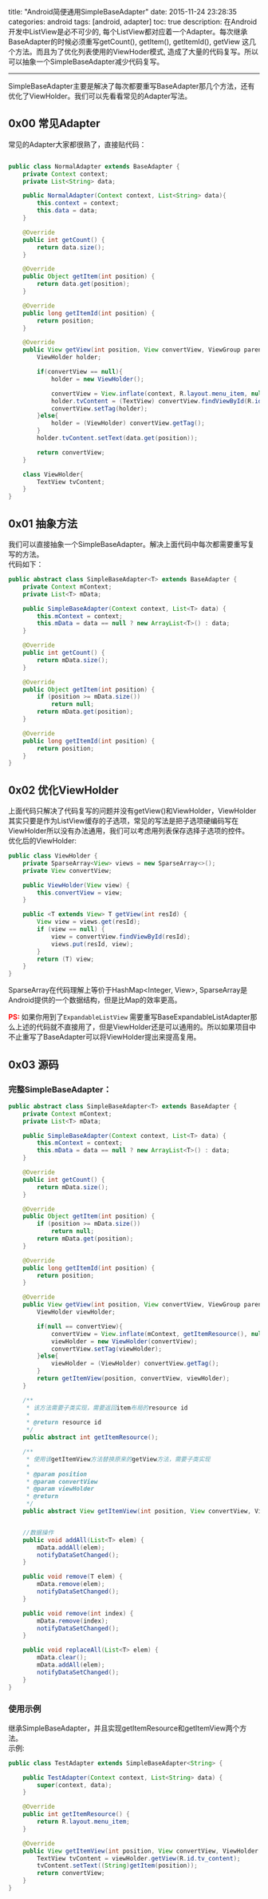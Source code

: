 title: "Android简便通用SimpleBaseAdapter"
date: 2015-11-24 23:28:35
categories: android 
tags: [android, adapter]
toc: true
description: 在Android开发中ListView是必不可少的, 每个ListView都对应着一个Adapter。每次继承BaseAdapter的时候必须重写getCount(), getItem(), getItemId(), getView 这几个方法。而且为了优化列表使用的ViewHoder模式, 造成了大量的代码复写。所以可以抽象一个SimpleBaseAdapter减少代码复写。

---
SimpleBaseAdapter主要是解决了每次都要重写BaseAdapter那几个方法，还有优化了ViewHolder。我们可以先看看常见的Adapter写法。

## 0x00 常见Adapter

常见的Adapter大家都很熟了，直接贴代码：

```java

public class NormalAdapter extends BaseAdapter {
    private Context context;
    private List<String> data;

    public NormalAdapter(Context context, List<String> data){
        this.context = context;
        this.data = data;
    }

    @Override
    public int getCount() {
        return data.size();
    }

    @Override
    public Object getItem(int position) {
        return data.get(position);
    }

    @Override
    public long getItemId(int position) {
        return position;
    }

    @Override
    public View getView(int position, View convertView, ViewGroup parent) {
        ViewHolder holder;

        if(convertView == null){
            holder = new ViewHolder();

            convertView = View.inflate(context, R.layout.menu_item, null);
            holder.tvContent = (TextView) convertView.findViewById(R.id.tv_content);
            convertView.setTag(holder);
        }else{
            holder = (ViewHolder) convertView.getTag();
        }
        holder.tvContent.setText(data.get(position));

        return convertView;
    }

    class ViewHolder{
        TextView tvContent;
    }
}

```

## 0x01 抽象方法
我们可以直接抽象一个SimpleBaseAdapter。解决上面代码中每次都需要重写复写的方法。   
代码如下：

```java
public abstract class SimpleBaseAdapter<T> extends BaseAdapter {
    private Context mContext;
    private List<T> mData;

    public SimpleBaseAdapter(Context context, List<T> data) {
        this.mContext = context;
        this.mData = data == null ? new ArrayList<T>() : data;
    }

    @Override
    public int getCount() {
        return mData.size();
    }

    @Override
    public Object getItem(int position) {
        if (position >= mData.size())
            return null;
        return mData.get(position);
    }

    @Override
    public long getItemId(int position) {
        return position;
    }
}

```

## 0x02 优化ViewHolder
上面代码只解决了代码复写的问题并没有getView()和ViewHolder，ViewHolder其实只要是作为ListView缓存的子选项，常见的写法是把子选项硬编码写在ViewHolder所以没有办法通用，我们可以考虑用列表保存选择子选项的控件。   
优化后的ViewHolder:

```java 
public class ViewHolder {
    private SparseArray<View> views = new SparseArray<>();
    private View convertView;

    public ViewHolder(View view) {
        this.convertView = view;
    }

    public <T extends View> T getView(int resId) {
        View view = views.get(resId);
        if (view == null) {
            view = convertView.findViewById(resId);
            views.put(resId, view);
        }
        return (T) view;
    }
}
```

SparseArray在代码理解上等价于HashMap<Integer, View>, SparseArray是Android提供的一个数据结构，但是比Map的效率更高。   

**<font color=red>PS: </font>** 如果你用到了`ExpandableListView` 需要重写BaseExpandableListAdapter那么上述的代码就不直接用了，但是ViewHolder还是可以通用的。所以如果项目中不止重写了BaseAdapter可以将ViewHolder提出来提高复用。

## 0x03 源码
### 完整SimpleBaseAdapter：

```java
public abstract class SimpleBaseAdapter<T> extends BaseAdapter {
    private Context mContext;
    private List<T> mData;

    public SimpleBaseAdapter(Context context, List<T> data) {
        this.mContext = context;
        this.mData = data == null ? new ArrayList<T>() : data;
    }

    @Override
    public int getCount() {
        return mData.size();
    }

    @Override
    public Object getItem(int position) {
        if (position >= mData.size())
            return null;
        return mData.get(position);
    }

    @Override
    public long getItemId(int position) {
        return position;
    }

    @Override
    public View getView(int position, View convertView, ViewGroup parent) {
        ViewHolder viewHolder;

        if(null == convertView){
            convertView = View.inflate(mContext, getItemResource(), null);
            viewHolder = new ViewHolder(convertView);
            convertView.setTag(viewHolder);
        }else{
            viewHolder = (ViewHolder) convertView.getTag();
        }
        return getItemView(position, convertView, viewHolder);
    }

    /**
     * 该方法需要子类实现，需要返回item布局的resource id
     *
     * @return resource id
     */
    public abstract int getItemResource();

    /**
     * 使用该getItemView方法替换原来的getView方法，需要子类实现
     *
     * @param position
     * @param convertView
     * @param viewHolder
     * @return
     */
    public abstract View getItemView(int position, View convertView, ViewHolder viewHolder);


    //数据操作
    public void addAll(List<T> elem) {
        mData.addAll(elem);
        notifyDataSetChanged();
    }

    public void remove(T elem) {
        mData.remove(elem);
        notifyDataSetChanged();
    }

    public void remove(int index) {
        mData.remove(index);
        notifyDataSetChanged();
    }

    public void replaceAll(List<T> elem) {
        mData.clear();
        mData.addAll(elem);
        notifyDataSetChanged();
    }
}

```

### 使用示例
继承SimpleBaseAdapter，并且实现getItemResource和getItemView两个方法。   
示例:

```java
public class TestAdapter extends SimpleBaseAdapter<String> {

    public TestAdapter(Context context, List<String> data) {
        super(context, data);
    }

    @Override
    public int getItemResource() {
        return R.layout.menu_item;
    }

    @Override
    public View getItemView(int position, View convertView, ViewHolder viewHolder) {
        TextView tvContent = viewHolder.getView(R.id.tv_content);
        tvContent.setText((String)getItem(position));
        return convertView;
    }
}

```
